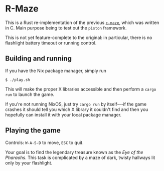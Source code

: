 R-Maze
======

This is a Rust re-implementation of the previous
[`c-maze`](https://github.com/octalsrc/c-maze), which was written in
C.  Main purpose being to test out the `piston` framework.

This is not yet feature-complete to the original: in particular, there
is no flashlight battery timeout or running control.

Building and running
--------------------

If you have the Nix package manager, simply run

    $ ./play.sh

This will make the proper X libraries accessible and then perform a
`cargo run` to launch the game.

If you're not running NixOS, just try `cargo run` by itself---if the
game crashes it should tell you which X library it couldn't find and
then you hopefully can install it with your local package manager.

Playing the game
----------------

Controls: `W-A-S-D` to move, `ESC` to quit.

Your goal is to find the legendary treasure known as the *Eye of the
Pharaohs*.  This task is complicated by a maze of dark, twisty
hallways lit only by your flashlight.
